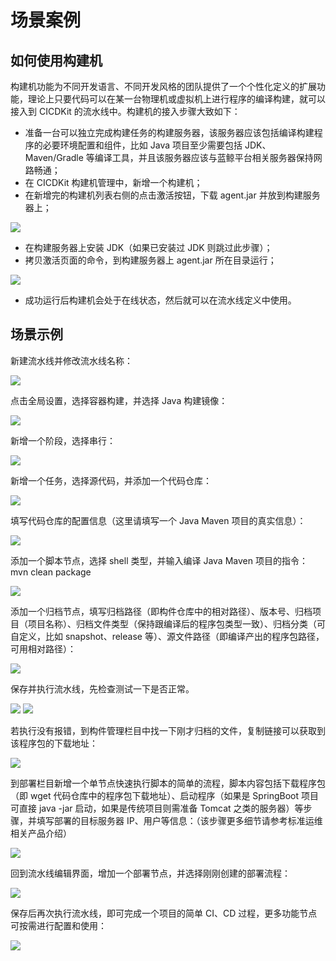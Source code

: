 # 场景案例

## 如何使用构建机

构建机功能为不同开发语言、不同开发风格的团队提供了一个个性化定义的扩展功能，理论上只要代码可以在某一台物理机或虚拟机上进行程序的编译构建，就可以接入到 CICDKit 的流水线中。构建机的接入步骤大致如下：

- 准备一台可以独立完成构建任务的构建服务器，该服务器应该包括编译构建程序的必要环境配置和组件，比如 Java 项目至少需要包括 JDK、Maven/Gradle 等编译工具，并且该服务器应该与蓝鲸平台相关服务器保持网路畅通；
- 在 CICDKit 构建机管理中，新增一个构建机；
- 在新增完的构建机列表右侧的点击激活按钮，下载 agent.jar 并放到构建服务器上；

![](../assets/bk-cicdkit-45.png)

- 在构建服务器上安装 JDK（如果已安装过 JDK 则跳过此步骤）；
- 拷贝激活页面的命令，到构建服务器上 agent.jar 所在目录运行；

![](../assets/bk-cicdkit-46.png)

- 成功运行后构建机会处于在线状态，然后就可以在流水线定义中使用。


## 场景示例

新建流水线并修改流水线名称：

![](../assets/bk-cicdkit-47.png)

点击全局设置，选择容器构建，并选择 Java 构建镜像：

![](../assets/bk-cicdkit-48.png)

新增一个阶段，选择串行：

![](../assets/bk-cicdkit-49.png)

新增一个任务，选择源代码，并添加一个代码仓库：

![](../assets/bk-cicdkit-50.png)

填写代码仓库的配置信息（这里请填写一个 Java Maven 项目的真实信息）：

![](../assets/bk-cicdkit-51.png)

添加一个脚本节点，选择 shell 类型，并输入编译 Java Maven 项目的指令：mvn clean package

![](../assets/bk-cicdkit-52.png)

添加一个归档节点，填写归档路径（即构件仓库中的相对路径）、版本号、归档项目（项目名称）、归档文件类型（保持跟编译后的程序包类型一致）、归档分类（可自定义，比如 snapshot、release 等）、源文件路径（即编译产出的程序包路径，可用相对路径）：

![](../assets/bk-cicdkit-53.png)

保存并执行流水线，先检查测试一下是否正常。

![](../assets/bk-cicdkit-54.png)
![](../assets/bk-cicdkit-55.png)

若执行没有报错，到构件管理栏目中找一下刚才归档的文件，复制链接可以获取到该程序包的下载地址：

![](../assets/bk-cicdkit-56.png)

到部署栏目新增一个单节点快速执行脚本的简单的流程，脚本内容包括下载程序包（即 wget 代码仓库中的程序包下载地址）、启动程序（如果是 SpringBoot 项目可直接 java -jar 启动，如果是传统项目则需准备 Tomcat 之类的服务器）等步骤，并填写部署的目标服务器 IP、用户等信息：（该步骤更多细节请参考标准运维相关产品介绍）

![](../assets/bk-cicdkit-57.png)

回到流水线编辑界面，增加一个部署节点，并选择刚刚创建的部署流程：

![](../assets/bk-cicdkit-58.png)

保存后再次执行流水线，即可完成一个项目的简单 CI、CD 过程，更多功能节点可按需进行配置和使用：

![](../assets/bk-cicdkit-69.png)
